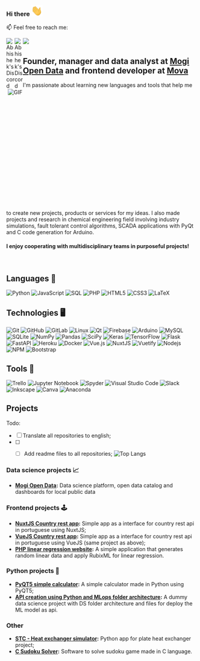 ### Hi there <img src="https://raw.githubusercontent.com/Zamariolo/zamariolo/main/wave.gif" width="30px">

📫 Feel free to reach me:

<a href="https://www.linkedin.com/in/vin%C3%ADcius-zamariola/">
  <img align="left" alt="Abhishek's Discord" width="22px" src="https://cdn-icons-png.flaticon.com/512/174/174857.png" />
</a>

<a href="mailto:viniciuszamariola@gmail.com">
  <img align="left" alt="Abhishek's Discord" width="22px" src="https://cdn-icons-png.flaticon.com/512/281/281769.png" />
</a>

![](https://visitor-badge.glitch.me/badge?page_id=zamariolo.zamariolo)

## Founder, manager and data analyst at [Mogi Open Data](https://mogiopendata.com.br/) and frontend developer at [Mova](https://mova.vc/)

<img align="right" alt="GIF" src="https://github.com/abhisheknaiidu/abhisheknaiidu/blob/master/code.gif?raw=true" width="500" height="320" />


I'm passionate about learning new languages and tools that help me to create new projects, products or services for my ideas. I also made projects and research in chemical engineering field involving industry simulations, fault tolerant control algorithms, SCADA applications with PyQt and C code generation for Arduino.

#### I enjoy cooperating with multidisciplinary teams in purposeful projects!


<br />

## Languages 💭
![Python](https://img.shields.io/badge/-Python-000?&logo=Python)
![JavaScript](https://img.shields.io/badge/-JavaScript-000?&logo=JavaScript)
![SQL](https://img.shields.io/badge/-SQL-000?&logo=MySQL&?style=for-the-badge)
![PHP](https://img.shields.io/badge/php-%23777BB4.svg?style=flat&logo=php&logoColor=white)
![HTML5](https://img.shields.io/badge/-HTML5-E34F26?style=flat-square&logo=html5&logoColor=white)
![CSS3](https://img.shields.io/badge/-CSS3-1572B6?style=flat-square&logo=css3)
![LaTeX](https://img.shields.io/badge/latex-%23008080.svg?style=flat&logo=latex&logoColor=white)

## Technologies 🖥

![Git](https://img.shields.io/badge/-Git-black?style=flat&logo=git)
![GitHub](https://img.shields.io/badge/-GitHub-181717?style=flat&logo=github)
![GitLab](https://img.shields.io/badge/-GitLab-FCA121?style=flat&logo=gitlab)
![Linux](https://img.shields.io/badge/-Linux-000?&logo=Linux)
![Qt](https://img.shields.io/badge/Qt-%23217346.svg?style=flat&logo=Qt&logoColor=white) 
![Firebase](https://img.shields.io/badge/firebase-%23039BE5.svg?style=flat&logo=firebase)
![Arduino](https://img.shields.io/badge/-Arduino-00979D?style=flat&logo=Arduino&logoColor=white)
![MySQL](https://img.shields.io/badge/-MySQL-black?style=flat-square&logo=mysql)
![SQLite](https://img.shields.io/badge/sqlite-%2307405e.svg?style=flat&logo=sqlite&logoColor=white)
![NumPy](https://img.shields.io/badge/numpy-%23013243.svg?style=flat&logo=numpy&logoColor=white)
![Pandas](https://img.shields.io/badge/pandas-%23150458.svg?style=flat&logo=pandas&logoColor=white)
![SciPy](https://img.shields.io/badge/SciPy-%230C55A5.svg?style=flat&logo=scipy&logoColor=%white)
![Keras](https://img.shields.io/badge/Keras-%23D00000.svg?style=flat&logo=Keras&logoColor=white)
![TensorFlow](https://img.shields.io/badge/-TensorFlow-000?&logo=TensorFlow)
![Flask](https://img.shields.io/badge/flask-%23000.svg?style=flat&logo=flask&logoColor=white)
![FastAPI](https://img.shields.io/badge/FastAPI-005571?style=flat&logo=fastapi)
![Heroku](https://img.shields.io/badge/-Heroku-430098?style=flat&logo=heroku)
![Docker](https://img.shields.io/badge/-Docker-black?style=flat&logo=docker)
![Vue.js](https://img.shields.io/badge/vuejs-%2335495e.svg?style=flat&logo=vuedotjs&logoColor=%234FC08D)
![NuxtJS](https://img.shields.io/badge/Nuxt-black?style=flat&logo=nuxt.js&logoColor=white)
![Vuetify](https://img.shields.io/badge/Vuetify-1867C0?style=flat&logo=vuetify&logoColor=AEDDFF)
![Nodejs](https://img.shields.io/badge/-Nodejs-black?style=flat&logo=Node.js)
![NPM](https://img.shields.io/badge/NPM-%23000000.svg?style=flat&logo=npm&logoColor=white)
![Bootstrap](https://img.shields.io/badge/-Bootstrap-563D7C?style=flat&logo=bootstrap)

## Tools 🔨
![Trello](https://img.shields.io/badge/Trello-%23026AA7.svg?style=flat&logo=Trello&logoColor=white)
![Jupyter Notebook](https://img.shields.io/badge/jupyter-%23FA0F00.svg?style=flat&logo=jupyter&logoColor=white)
![Spyder](https://img.shields.io/badge/Spyder-838485?style=flat&logo=spyder%20ide&logoColor=maroon)
![Visual Studio Code](https://img.shields.io/badge/Visual%20Studio%20Code-0078d7.svg?style=flat&logo=visual-studio-code&logoColor=white)
![Slack](https://img.shields.io/badge/Slack-4A154B?style=flat&logo=slack&logoColor=white)
![Inkscape](https://img.shields.io/badge/Inkscape-e0e0e0?style=flat&logo=inkscape&logoColor=080A13)
![Canva](https://img.shields.io/badge/Canva-%2300C4CC.svg?style=flat&logo=Canva&logoColor=white)
![Anaconda](https://img.shields.io/badge/Anaconda-%2344A833.svg?style=flat&logo=anaconda&logoColor=white)


## Projects 

Todo:

- [ ] Translate all repositories to english; 
- [ ] - [ ] Add readme files to all repositories;
![Top Langs](https://github-readme-stats.vercel.app/api/top-langs/?username=zamariolo&hide=TeX&layout=compact)



### Data science projects 📈

- **[Mogi Open Data](https://mogiopendata.com.br/):** Data science platform, open data catalog and dashboards for local public data

### Frontend projects 🕹

- **[NuxtJS Country rest app](https://github.com/Zamariolo/bandeiras-exemplo-nuxtjs):** Simple app as a interface for country rest api in portuguese using NuxtJS;
- **[VueJS Country rest app](https://github.com/Zamariolo/Mova-Aplicativo-Paises):** Simple app as a interface for country rest api in portuguese using VueJS (same project as above);
- **[PHP linear regression website](https://github.com/Zamariolo/LinearRegression-in-PHP-with-RubixML-php):** A simple application that generates random linear data and apply RubixML for linear regression.

### Python projects 🐍
- **[PyQT5 simple calculator](https://github.com/Zamariolo/CalculadoraPyQt5):** A simple calculator made in Python using PyQT5;
- **[API creation using Python and MLops folder architecture](https://github.com/Zamariolo/Deploy_API_Python):** A dummy data science project with DS folder architecture and files for deploy the ML model as api.


### Other 
- **[STC - Heat exchanger simulator](https://github.com/Zamariolo/STC):** Python app for plate heat exchanger project;
- **[C Sudoku Solver](https://github.com/Zamariolo/SudokuSolver):** Software to solve sudoku game made in C language.
